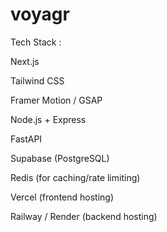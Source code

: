 # voyagr

Tech Stack :

Next.js

Tailwind CSS

Framer Motion / GSAP

Node.js + Express

FastAPI 

Supabase (PostgreSQL)

Redis (for caching/rate limiting)

Vercel (frontend hosting)

Railway / Render (backend hosting)
